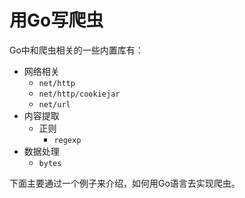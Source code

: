 # 用Go写爬虫

Go中和爬虫相关的一些内置库有：

* 网络相关
  * `net/http`
  * `net/http/cookiejar`
  * `net/url`
* 内容提取
  * 正则
    * `regexp`
* 数据处理
  * `bytes`

下面主要通过一个例子来介绍，如何用Go语言去实现爬虫。